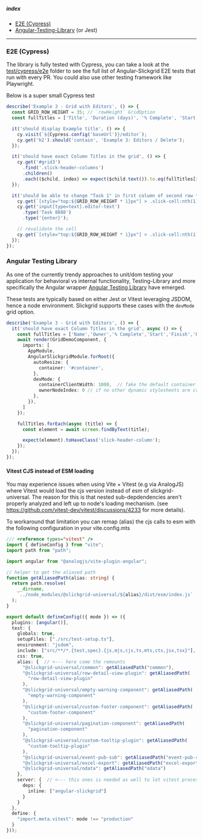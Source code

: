 ##### index
- [E2E (Cypress)](#e2e-cypress)
- [Angular-Testing-Library](#angular-testing-library) (or Jest)

---

### E2E (Cypress)
The library is fully tested with Cypress, you can take a look at the [test/cypress/e2e](https://github.com/ghiscoding/Angular-Slickgrid/tree/master/test/cypress/e2e) folder to see the full list of Angular-Slickgrid E2E tests that run with every PR. You could also use other testing framework like Playwright.

Below is a super small Cypress test

```ts
describe('Example 3 - Grid with Editors', () => {
  const GRID_ROW_HEIGHT = 35; // `rowHeight` GridOption
  const fullTitles = ['Title', 'Duration (days)', '% Complete', 'Start', 'Finish', 'Effort Driven'];

  it('should display Example title', () => {
    cy.visit(`${Cypress.config('baseUrl')}/editor`);
    cy.get('h2').should('contain', 'Example 3: Editors / Delete');
  });

  it('should have exact Column Titles in the grid', () => {
    cy.get('#grid3')
      .find('.slick-header-columns')
      .children()
      .each(($child, index) => expect($child.text()).to.eq(fullTitles[index]));
  });

  it('should be able to change "Task 1" in first column of second row to a different Task', () => {
    cy.get(`[style="top:${GRID_ROW_HEIGHT * 1}px"] > .slick-cell:nth(1)`).should('contain', 'Task 1').click();
    cy.get('input[type=text].editor-text')
      .type('Task 8888')
      .type('{enter}');

    // revalidate the cell
    cy.get(`[style="top:${GRID_ROW_HEIGHT * 1}px"] > .slick-cell:nth(1)`).should('contain', 'Task 8888');
  });
});
```

### Angular Testing Library

As one of the currently trendy approaches to unit/dom testing your application for behavioral vs internal functionality, Testing-Library and more specifically the Angular wrapper [Angular Testing Library](https://testing-library.com/docs/angular-testing-library/intro/) have emerged.

These tests are typically based on either Jest or Vitest leveraging JSDOM, hence a node environment. Slickgrid supports these cases with the `devMode` grid option.

```typescript
describe('Example 3 - Grid with Editors', () => {
  it('should have exact Column Titles in the grid', async () => {
    const fullTitles = ['Name','Owner','% Complete','Start','Finish','Effort Driven'];
    await render(GridDemoComponent, {
      imports: [
        AppModule,
        AngularSlickgridModule.forRoot({
          autoResize: {
            container: '#container',
          },
          devMode: {
            containerClientWidth: 1000,  // fake the default container clientWidth since that's not available in jsdom
            ownerNodeIndex: 0 // if no other dynamic stylesheets are created index 0 is fine to workaround an issue with lack of ownerNode
          },
        }),
      ]
    });

    fullTitles.forEach(async (title) => {
      const element = await screen.findByText(title);

      expect(element).toHaveClass('slick-header-column');
    });
  });
});
```

#### Vitest CJS instead of ESM loading
You may experience issues when using Vite + Vitest (e.g via AnalogJS) where Vitest would load the cjs version instead of esm of slickgrid-universal. The reason for this is that nested sub-depdendencies aren't properly analyzed and left up to node's loading mechanism. (see https://github.com/vitest-dev/vitest/discussions/4233 for more details).

To workaround that limitation you can remap (alias) the cjs calls to esm with the following configuration in your vite.config.mts

```ts
/// <reference types="vitest" />
import { defineConfig } from "vite";
import path from "path";

import angular from "@analogjs/vite-plugin-angular";

// helper to get the aliased path
function getAliasedPath(alias: string) {
  return path.resolve(
    __dirname,
    `../node_modules/@slickgrid-universal/${alias}/dist/esm/index.js`
  );
}

export default defineConfig(({ mode }) => ({
  plugins: [angular()],
  test: {
    globals: true,
    setupFiles: ["./src/test-setup.ts"],
    environment: "jsdom",
    include: ["src/**/*.{test,spec}.{js,mjs,cjs,ts,mts,cts,jsx,tsx}"],
    css: true,
    alias: {  // <--- here come the remounts
      "@slickgrid-universal/common": getAliasedPath("common"),
      "@slickgrid-universal/row-detail-view-plugin": getAliasedPath(
        "row-detail-view-plugin"
      ),
      "@slickgrid-universal/empty-warning-component": getAliasedPath(
        "empty-warning-component"
      ),
      "@slickgrid-universal/custom-footer-component": getAliasedPath(
        "custom-footer-component"
      ),
      "@slickgrid-universal/pagination-component": getAliasedPath(
        "pagination-component"
      ),
      "@slickgrid-universal/custom-tooltip-plugin": getAliasedPath(
        "custom-tooltip-plugin"
      ),
      "@slickgrid-universal/event-pub-sub": getAliasedPath("event-pub-sub"),
      "@slickgrid-universal/excel-export": getAliasedPath("excel-export"),
      "@slickgrid-universal/odata": getAliasedPath("odata")
    },
    server: {  // <--- this ones is needed as well to let vitest process the bundling
      deps: {
        inline: ["angular-slickgrid"]
      }
    }
  },
  define: {
    "import.meta.vitest": mode !== "production"
  }
}));
```

